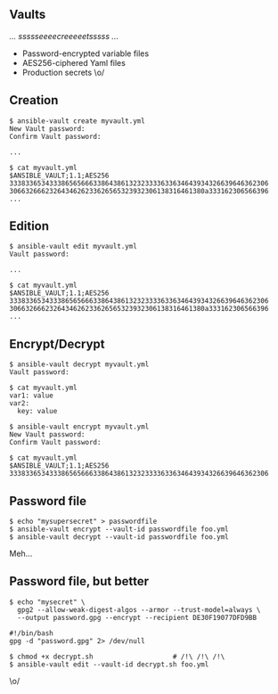 ## Vaults

_... ssssseeeecreeeeetsssss ..._

* Password-encrypted variable files
* AES256-ciphered Yaml files
* Production secrets \o/


## Creation

```
$ ansible-vault create myvault.yml
New Vault password:
Confirm Vault password:

...

$ cat myvault.yml
$ANSIBLE_VAULT;1.1;AES256
33383365343338656566633864386132323333633634643934326639646362306
3066326662326434626233626565323932306138316461380a333162306566396
...
```


## Edition

```
$ ansible-vault edit myvault.yml
Vault password:

...

$ cat myvault.yml
$ANSIBLE_VAULT;1.1;AES256
33383365343338656566633864386132323333633634643934326639646362306
3066326662326434626233626565323932306138316461380a333162306566396
...
```


## Encrypt/Decrypt

```
$ ansible-vault decrypt myvault.yml
Vault password:

$ cat myvault.yml
var1: value
var2:
  key: value

$ ansible-vault encrypt myvault.yml
New Vault password:
Confirm Vault password:

$ cat myvault.yml
$ANSIBLE_VAULT;1.1;AES256
33383365343338656566633864386132323333633634643934326639646362306
```


## Password file

```
$ echo "mysupersecret" > passwordfile
$ ansible-vault encrypt --vault-id passwordfile foo.yml
$ ansible-vault decrypt --vault-id passwordfile foo.yml
```

Meh...


## Password file, but better

```
$ echo "mysecret" \
  gpg2 --allow-weak-digest-algos --armor --trust-model=always \
  --output password.gpg --encrypt --recipient DE30F19077DFD9BB
```

```
#!/bin/bash
gpg -d "password.gpg" 2> /dev/null
```

```
$ chmod +x decrypt.sh                    # /!\ /!\ /!\
$ ansible-vault edit --vault-id decrypt.sh foo.yml
```

\o/
